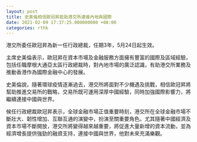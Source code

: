 ```yaml
---
layout: post
title: 史美倫相信歐冠昇能助港交所連接內地與國際
date: 2021-02-09 17:37:25.000000000 +08:00
categories: rthk
---
```


港交所委任歐冠昇為新一任行政總裁，任期3年，5月24日起生效。

主席史美倫表示，歐冠昇在資本市場及金融服務方面擁有豐富的國際及區域經驗，包括任職摩根大通亞太區行政總裁時，對內地市場的廣泛認識，有助港交所業務及推動香港作為國際金融中心的發展。

史美倫說，隨著環球疫情逐漸過去，港交所將面對不少機遇及挑戰，相信歐冠昇將幫助推進交易所的戰略，交易所既可運用深厚中國經驗，同時加強國際影響力，將繼續連接中國與世界。

候任行政總裁歐冠昇表示，全球金融市場正值重要時刻，港交所在全球金融市場不斷壯大、韌性增加、互聯互通的演變中，扮演至關重要角色。尤其隨著中國經濟及資本市場不斷開放，港交所將變得越來越重要，將促進大量新增的資本流動，並為經濟增長提供強勁的融資支持，連接中國與世界，他對未來充滿樂觀。
